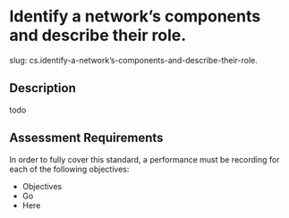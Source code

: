 
# Identify a network’s components and describe their role.

slug: cs.identify-a-network’s-components-and-describe-their-role.

## Description
todo

## Assessment Requirements
In order to fully cover this standard, a performance must be recording for each of the following objectives:

- Objectives
- Go
- Here

          